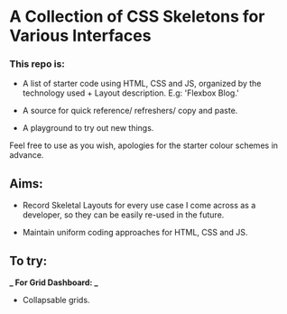# A Collection of CSS Skeletons for Various Interfaces

### This repo is:

- A list of starter code using HTML, CSS and JS, organized by the technology used + Layout description. E.g: 'Flexbox Blog.'

- A source for quick reference/ refreshers/ copy and paste.

- A playground to try out new things.

Feel free to use as you wish, apologies for the starter colour schemes in advance.

## Aims:

- Record Skeletal Layouts for every use case I come across as a developer, so they can be easily re-used in the future.

- Maintain uniform coding approaches for HTML, CSS and JS.

## To try:

**_ For Grid Dashboard: _**

- Collapsable grids.
